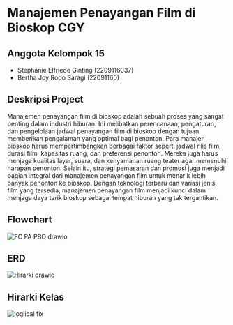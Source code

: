 # Manajemen Penayangan Film di Bioskop CGY
## Anggota Kelompok 15
- Stephanie Elfriede Ginting (2209116037)
- Bertha Joy Rodo Saragi (22091160)
## Deskripsi Project
Manajemen penayangan film di bioskop adalah sebuah proses yang sangat penting dalam industri hiburan. Ini melibatkan perencanaan, pengaturan, dan pengelolaan jadwal penayangan film di bioskop dengan tujuan memberikan pengalaman yang optimal bagi penonton. Para manajer bioskop harus mempertimbangkan berbagai faktor seperti jadwal rilis film, durasi film, kapasitas ruang, dan preferensi penonton. Mereka juga harus menjaga kualitas layar, suara, dan kenyamanan ruang teater agar memenuhi harapan penonton. Selain itu, strategi pemasaran dan promosi juga menjadi bagian integral dari manajemen penayangan film untuk menarik lebih banyak penonton ke bioskop. Dengan teknologi terbaru dan variasi jenis film yang tersedia, manajemen penayangan film menjadi kunci dalam menjaga daya tarik bioskop sebagai tempat hiburan yang tak tergantikan.
## Flowchart
![FC PA PBO drawio](https://github.com/kelompok-15-pbo/PA_PBO_KEL15/assets/122262846/f8b6b997-e0db-4645-b591-cc831c5720ae)
## ERD
![Hirarki drawio](https://github.com/kelompok-15-pbo/PA_PBO_KEL15/assets/122262846/b73857ef-c4b4-45a7-87ba-789198c69f46)
## Hirarki Kelas
![logiical fix](https://github.com/kelompok-15-pbo/PA_PBO_KEL15/assets/122262846/e4fedfc4-e717-4c05-8dc5-49db65e9cd0f)
